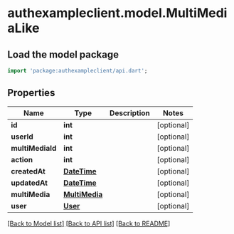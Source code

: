 # authexampleclient.model.MultiMediaLike

## Load the model package
```dart
import 'package:authexampleclient/api.dart';
```

## Properties
Name | Type | Description | Notes
------------ | ------------- | ------------- | -------------
**id** | **int** |  | [optional] 
**userId** | **int** |  | [optional] 
**multiMediaId** | **int** |  | [optional] 
**action** | **int** |  | [optional] 
**createdAt** | [**DateTime**](DateTime.md) |  | [optional] 
**updatedAt** | [**DateTime**](DateTime.md) |  | [optional] 
**multiMedia** | [**MultiMedia**](MultiMedia.md) |  | [optional] 
**user** | [**User**](User.md) |  | [optional] 

[[Back to Model list]](../README.md#documentation-for-models) [[Back to API list]](../README.md#documentation-for-api-endpoints) [[Back to README]](../README.md)


